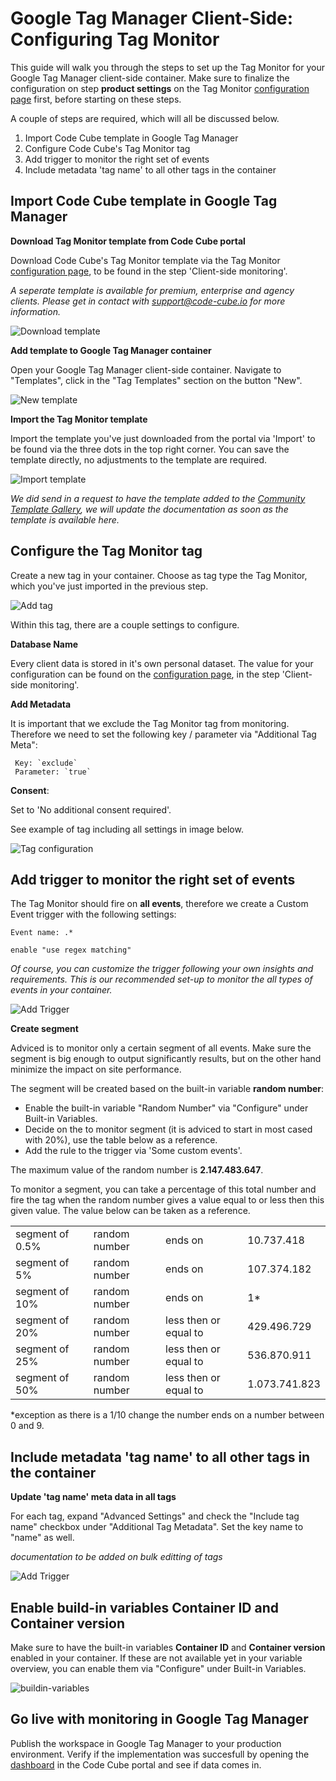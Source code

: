 # Google Tag Manager Client-Side: Configuring Tag Monitor

This guide will walk you through the steps to set up the Tag Monitor for your Google Tag Manager client-side container. Make sure to finalize the configuration on step **product settings** on the Tag Monitor [configuration page](https://portal.code-cube.io/tag_monitor_config) first, before starting on these steps.

A couple of steps are required, which will all be discussed below.

1. Import Code Cube template in Google Tag Manager
2. Configure Code Cube's Tag Monitor tag
3. Add trigger to monitor the right set of events
4. Include metadata 'tag name' to all other tags in the container

## Import Code Cube template in Google Tag Manager

**Download Tag Monitor template from Code Cube portal** 

Download Code Cube's Tag Monitor template via the Tag Monitor [configuration page](https://portal.code-cube.io/tag_monitor_config), to be found in the step 'Client-side monitoring'.

_A seperate template is available for premium, enterprise and agency clients. Please get in contact with support@code-cube.io for more information._

![Download template](../images/download-template.png)

**Add template to Google Tag Manager container** 

Open your Google Tag Manager client-side container. Navigate to "Templates", click in the "Tag Templates" section on the button "New".

![New template](../images/new-template.png)

**Import the Tag Monitor template**

Import the template you've just downloaded from the portal via 'Import' to be found via the three dots in the top right corner. You can save the template directly, no adjustments to the template are required.

![Import template](../images/import-template.png)

_We did send in a request to have the template added to the [Community Template Gallery](https://tagmanager.google.com/gallery/#/?page=1), we will update the documentation as soon as the template is available here._

## Configure the Tag Monitor tag

Create a new tag in your container. Choose as tag type the Tag Monitor, which you've just imported in the previous step.

![Add tag](../images/add-tag.png)

Within this tag, there are a couple settings to configure.

**Database Name**

Every client data is stored in it's own personal dataset. The value for your configuration can be found on the [configuration page](https://portal.code-cube.io/tag_monitor_config), in the step 'Client-side monitoring'.

**Add Metadata**

It is important that we exclude the Tag Monitor tag from monitoring. Therefore we need to set the following key / parameter via "Additional Tag Meta":

     Key: `exclude`
     Parameter: `true`

**Consent**: 

Set to 'No additional consent required'.  

See example of tag including all settings in image below.

![Tag configuration](../images/tag-configuration.png) 

## Add trigger to monitor the right set of events

The Tag Monitor should fire on **all events**, therefore we create a Custom Event trigger with the following settings:

    Event name: .*

    enable "use regex matching"

_Of course, you can customize the trigger following your own insights and requirements. This is our recommended set-up to monitor the all types of events in your container._

![Add Trigger](../images/add-trigger.png)

**Create segment**

Adviced is to monitor only a certain segment of all events. Make sure the segment is big enough to output significantly results, but on the other hand minimize the impact on site performance. 

The segment will be created based on the built-in variable **random number**:

- Enable the built-in variable "Random Number" via "Configure" under Built-in Variables.
- Decide on the to monitor segment (it is adviced to start in most cased with 20%), use the table below as a reference.
- Add the rule to the trigger via 'Some custom events'.

The maximum value of the random number is **2.147.483.647**. 

To monitor a segment, you can take a percentage of this total number and fire the tag when the random number gives a value equal to or less then this given value. The value below can be taken as a reference.

|  |  |   |   |
| -------------- | -------------- | --------- | -- | 
| segment of 0.5% | random number    | ends on   | 10.737.418
| segment of 5% | random number    | ends on   | 107.374.182
| segment of 10% | random number    | ends on   | 1*  
| segment of 20% | random number    | less then or equal to  | 429.496.729
| segment of 25% | random number    | less then or equal to  | 536.870.911
| segment of 50% | random number    | less then or equal to  | 1.073.741.823

*exception as there is a 1/10 change the number ends on a number between 0 and 9.

## Include metadata 'tag name' to all other tags in the container

**Update 'tag name' meta data in all tags**

For each tag, expand "Advanced Settings" and check the "Include tag name" checkbox under "Additional Tag Metadata". Set the key name to "name" as well.

_documentation to be added on bulk editting of tags_

![Add Trigger](../images/add-metadata.png)

## Enable build-in variables Container ID and Container version
Make sure to have the built-in variables **Container ID** and **Container version** enabled in your container. If these are not available yet in your variable overview, you can enable them via "Configure" under Built-in Variables.

![buildin-variables](../images/buildin-variables.png)

## Go live with monitoring in Google Tag Manager
Publish the workspace in Google Tag Manager to your production environment. Verify if the implementation was succesfull by opening the [dashboard](https://portal.code-cube.io/tag_monitor_dashboard) in the Code Cube portal and see if data comes in.
